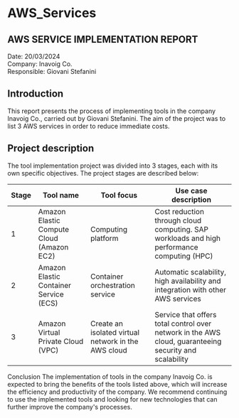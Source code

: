 # AWS_Services

## AWS SERVICE IMPLEMENTATION REPORT
Date: 20/03/2024\
Company: Inavoig Co.\
Responsible: Giovani Stefanini

## Introduction
This report presents the process of implementing tools in the company Inavoig Co., carried out by Giovani Stefanini. The aim of the project was to list 3 AWS services in order to reduce immediate costs.

## Project description
The tool implementation project was divided into 3 stages, each with its own specific objectives. The project stages are described below:


| Stage | Tool name | Tool focus | Use case description |
|------- | ---------- | --------- |----------------------|
|  1  | Amazon Elastic Compute Cloud (Amazon EC2) | Computing platform | Cost reduction through cloud computing. SAP workloads and high performance computing (HPC) |
|  2  | Amazon Elastic Container Service (ECS) | Container orchestration service | Automatic scalability, high availability and integration with other AWS services |
|  3  | Amazon Virtual Private Cloud (VPC) | Create an isolated virtual network in the AWS cloud | Service that offers total control over network in the AWS cloud, guaranteeing security and scalability |


Conclusion
The implementation of tools in the company Inavoig Co. is expected to bring the benefits of the tools listed above, which will increase the efficiency and productivity of the company. We recommend continuing to use the implemented tools and looking for new technologies that can further improve the company's processes.

